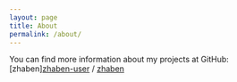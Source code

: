 ```yaml
---
layout: page
title: About
permalink: /about/
---
```



You can find more information about my projects at GitHub:
[zhaben][zhaben-user](https://github.com/zhaben) /
[zhaben](https://github.com/zhaben?tab=repositories)
